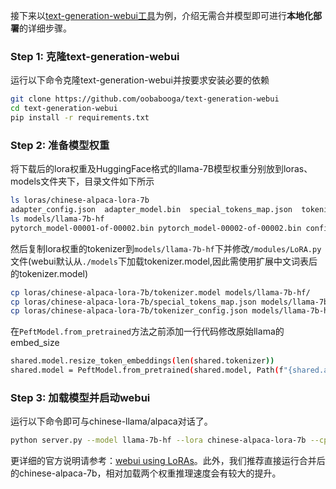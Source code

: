 接下来以[text-generation-webui工具](https://github.com/oobabooga/text-generation-webui)为例，介绍无需合并模型即可进行**本地化部署**的详细步骤。

### Step 1: 克隆text-generation-webui
运行以下命令克隆text-generation-webui并按要求安装必要的依赖
```bash
git clone https://github.com/oobabooga/text-generation-webui
cd text-generation-webui
pip install -r requirements.txt
```

### Step 2: 准备模型权重
将下载后的lora权重及HuggingFace格式的llama-7B模型权重分别放到loras、models文件夹下，目录文件如下所示
```bash
ls loras/chinese-alpaca-lora-7b
adapter_config.json  adapter_model.bin  special_tokens_map.json  tokenizer_config.json  tokenizer.model
ls models/llama-7b-hf
pytorch_model-00001-of-00002.bin pytorch_model-00002-of-00002.bin config.json pytorch_model.bin.index.json generation_config.json
```
然后复制lora权重的tokenizer到`models/llama-7b-hf`下并修改`/modules/LoRA.py`文件(webui默认从`./models`下加载tokenizer.model,因此需使用扩展中文词表后的tokenizer.model)
```bash
cp loras/chinese-alpaca-lora-7b/tokenizer.model models/llama-7b-hf/
cp loras/chinese-alpaca-lora-7b/special_tokens_map.json models/llama-7b-hf/
cp loras/chinese-alpaca-lora-7b/tokenizer_config.json models/llama-7b-hf/
```
在`PeftModel.from_pretrained`方法之前添加一行代码修改原始llama的embed_size
```bash
shared.model.resize_token_embeddings(len(shared.tokenizer))
shared.model = PeftModel.from_pretrained(shared.model, Path(f"{shared.args.lora_dir}/{lora_name}"), **params)  # 该行源代码中就有，无需改动
```
### Step 3: 加载模型并启动webui
运行以下命令即可与chinese-llama/alpaca对话了。
```bash
python server.py --model llama-7b-hf --lora chinese-alpaca-lora-7b --cpu
```
更详细的官方说明请参考：[webui using LoRAs](https://github.com/oobabooga/text-generation-webui/blob/main/docs/Using-LoRAs.md)。此外，我们推荐直接运行合并后的chinese-alpaca-7b，相对加载两个权重推理速度会有较大的提升。